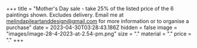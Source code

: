 +++
title = "Mother's Day sale - take  25% of the listed price of the 6 paintings shown. Excludes delivery. Email me at melindapileartanddesign@gmail.com for more information or to organise a purchase"
date = 2023-04-30T03:28:43.186Z
hidden = false
image = "images/image-28-4-2023-at-2.54-pm.png"
size = "."
material = "."
price = "."
+++
